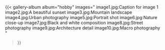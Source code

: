 {{< gallery-album 
    album="hobby" 
    images="
      image1.jpg:Caption for image 1
      image2.jpg:A beautiful sunset
      image3.jpg:Mountain landscape
      image4.jpg:Urban photography
      image5.jpg:Portrait shot
      image6.jpg:Nature close-up
      image7.jpg:Black and white composition
      image8.jpg:Street photography
      image9.jpg:Architecture detail
      image10.jpg:Macro photography
    " 
>}}